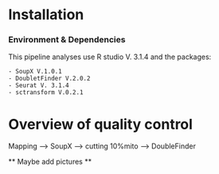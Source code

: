 # Installation

### Environment & Dependencies

This pipeline analyses use  R studio V. 3.1.4 and the packages: 

	- SoupX V.1.0.1 
	- DoubletFinder V.2.0.2
	- Seurat V. 3.1.4
	- sctransform V.0.2.1



# Overview of quality control

Mapping --> SoupX --> cutting 10%mito --> DoubleFinder

** Maybe add pictures **



